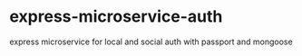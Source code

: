 # express-microservice-auth
express microservice for local and social auth with passport and mongoose
